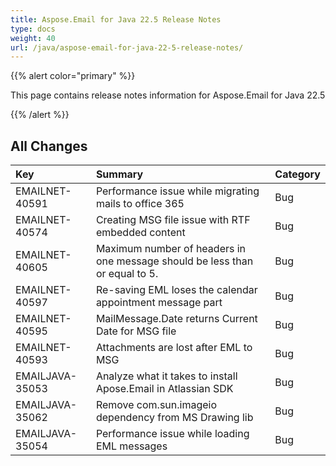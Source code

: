 ```yaml
---
title: Aspose.Email for Java 22.5 Release Notes
type: docs
weight: 40
url: /java/aspose-email-for-java-22-5-release-notes/
---
```


{{% alert color="primary" %}} 

This page contains release notes information for Aspose.Email for Java 22.5

{{% /alert %}} 
## **All Changes**

|**Key**|**Summary**|**Category**|
| :- | :- | :- |
|EMAILNET-40591|Performance issue while migrating mails to office 365|Bug|
|EMAILNET-40574|Creating MSG file issue with RTF embedded content|Bug|
|EMAILNET-40605|Maximum number of headers in one message should be less than or equal to 5.|Bug|
|EMAILNET-40597|Re-saving EML loses the calendar appointment message part|Bug|
|EMAILNET-40595|MailMessage.Date returns Current Date for MSG file|Bug|
|EMAILNET-40593|Attachments are lost after EML to MSG|Bug|
|EMAILJAVA-35053|Analyze what it takes to install Apose.Email in Atlassian SDK|Bug|
|EMAILJAVA-35062|Remove com.sun.imageio dependency from MS Drawing lib|Bug|
|EMAILJAVA-35054|Performance issue while loading EML messages|Bug|
